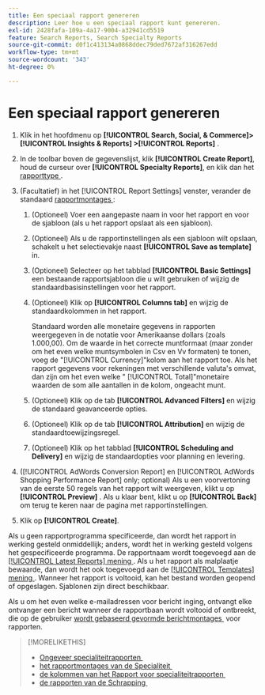 ```yaml
---
title: Een speciaal rapport genereren
description: Leer hoe u een speciaal rapport kunt genereren.
exl-id: 2428fafa-109a-4a17-9004-a32941cd5519
feature: Search Reports, Search Specialty Reports
source-git-commit: d0f1c413134a0868ddec79ded7672af316267edd
workflow-type: tm+mt
source-wordcount: '343'
ht-degree: 0%

---
```


# Een speciaal rapport genereren

1. Klik in het hoofdmenu op **[!UICONTROL Search, Social, & Commerce]> [!UICONTROL Insights & Reports] >[!UICONTROL Reports]** .

1. In de toolbar boven de gegevenslijst, klik **[!UICONTROL Create Report]**, houd de curseur over **[!UICONTROL Specialty Reports]**, en klik dan het [&#x200B; rapporttype &#x200B;](/help/search-social-commerce/reports/management/specialty/specialty-report-about.md).

1. (Facultatief) in het [!UICONTROL Report Settings] venster, verander de standaard [&#x200B; rapportmontages &#x200B;](specialty-report-settings.md):

   1. (Optioneel) Voer een aangepaste naam in voor het rapport en voor de sjabloon (als u het rapport opslaat als een sjabloon).

   1. (Optioneel) Als u de rapportinstellingen als een sjabloon wilt opslaan, schakelt u het selectievakje naast **[!UICONTROL Save as template]** in.

   1. (Optioneel) Selecteer op het tabblad **[!UICONTROL Basic Settings]** een bestaande rapportsjabloon die u wilt gebruiken of wijzig de standaardbasisinstellingen voor het rapport.

   1. (Optioneel) Klik op **[!UICONTROL Columns tab]** en wijzig de standaardkolommen in het rapport.

      Standaard worden alle monetaire gegevens in rapporten weergegeven in de notatie voor Amerikaanse dollars (zoals 1.000,00). Om de waarde in het correcte muntformaat (maar zonder om het even welke muntsymbolen in Csv en Vv formaten) te tonen, voeg de &quot;[!UICONTROL Currency]&quot;kolom aan het rapport toe. Als het rapport gegevens voor rekeningen met verschillende valuta&#39;s omvat, dan zijn om het even welke &quot; [!UICONTROL Total]&quot;monetaire waarden de som alle aantallen in de kolom, ongeacht munt.

   1. (Optioneel) Klik op de tab **[!UICONTROL Advanced Filters]** en wijzig de standaard geavanceerde opties.

   1. (Optioneel) Klik op de tab **[!UICONTROL Attribution]** en wijzig de standaardtoewijzingsregel.

   1. (Optioneel) Klik op het tabblad **[!UICONTROL Scheduling and Delivery]** en wijzig de standaardopties voor planning en levering.

1. ([!UICONTROL AdWords Conversion Report] en [!UICONTROL AdWords Shopping Performance Report] only; optional) Als u een voorvertoning van de eerste 50 regels van het rapport wilt weergeven, klikt u op **[!UICONTROL Preview]** . Als u klaar bent, klikt u op **[!UICONTROL Back]** om terug te keren naar de pagina met rapportinstellingen.

1. Klik op **[!UICONTROL Create]**.

Als u geen rapportprogramma specificeerde, dan wordt het rapport in werking gesteld onmiddellijk; anders, wordt het in werking gesteld volgens het gespecificeerde programma. De rapportnaam wordt toegevoegd aan de [[!UICONTROL Latest Reports] mening &#x200B;](/help/search-social-commerce/reports/report-about.md). Als u het rapport als malplaatje bewaarde, dan wordt het ook toegevoegd aan de [[!UICONTROL Templates] mening &#x200B;](/help/search-social-commerce/reports/report-about.md). Wanneer het rapport is voltooid, kan het bestand worden geopend of opgeslagen. Sjablonen zijn direct beschikbaar.

Als u om het even welke e-mailadressen voor bericht inging, ontvangt elke ontvanger een bericht wanneer de rapportbaan wordt voltooid of ontbreekt, die op de gebruiker [&#x200B; wordt gebaseerd gevormde berichtmontages &#x200B;](/help/search-social-commerce/notifications/notification-edit.md) voor rapporten.

>[!MORELIKETHIS]
>
>* [&#x200B; Ongeveer specialiteitrapporten &#x200B;](/help/search-social-commerce/reports/management/specialty/specialty-report-about.md)
>* [&#x200B; het rapportmontages van de Specialiteit &#x200B;](/help/search-social-commerce/reports/management/specialty/specialty-report-settings.md)
>* [&#x200B; de kolommen van het Rapport voor specialiteitrapporten &#x200B;](/help/search-social-commerce/reports/management/specialty/specialty-report-columns.md)
>* [&#x200B; de rapporten van de Schrapping &#x200B;](/help/search-social-commerce/reports/management/report-delete.md)
